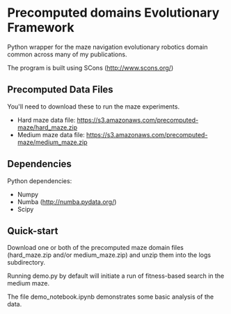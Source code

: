 Precomputed domains Evolutionary Framework
==========================================

Python wrapper for the maze navigation evolutionary robotics domain common across many of my publications.

The program is built using SCons (http://www.scons.org/)

Precomputed Data Files
----------------------

You'll need to download these to run the maze experiments.

* Hard maze data file: https://s3.amazonaws.com/precomputed-maze/hard_maze.zip
* Medium maze data file: https://s3.amazonaws.com/precomputed-maze/medium_maze.zip

Dependencies
------------

Python dependencies:
* Numpy
* Numba (http://numba.pydata.org/)
* Scipy 


Quick-start
-----------

Download one or both of the precomputed maze domain files (hard_maze.zip and/or medium_maze.zip) and unzip them into the logs subdirectory.

Running demo.py by default will initiate a run of fitness-based search in the medium maze.

The file demo_notebook.ipynb demonstrates some basic analysis of the data. 
